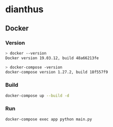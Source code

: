 # dianthus
  
## Docker

### Version
  
```bash
> docker --version
Docker version 19.03.12, build 48a66213fe

> docker-compose -version
docker-compose version 1.27.2, build 18f557f9
```
  
### Build
  
```bash
docker-compose up --build -d
```
  
### Run
  
```bash
docker-compose exec app python main.py
```